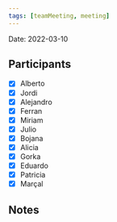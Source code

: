 ```yaml
---
tags: [teamMeeting, meeting]
---
```


Date: 2022-03-10

## Participants

- [x] Alberto
- [x] Jordi
- [x] Alejandro
- [x] Ferran
- [x] Miriam
- [x] Julio
- [x] Bojana
- [x] Alicia
- [x] Gorka
- [x] Eduardo
- [x] Patricia
- [x] Marçal

## Notes


